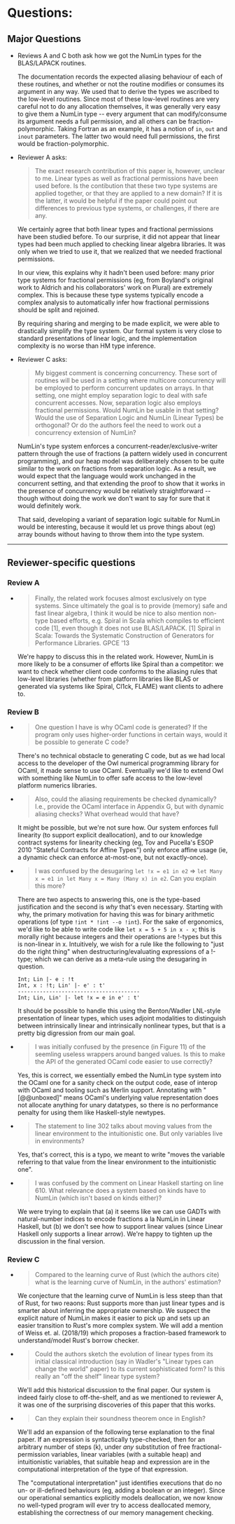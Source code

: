 # Questions:

## Major Questions

* Reviews A and C both ask how we got the NumLin types for the
  BLAS/LAPACK routines.
   
    The documentation records the expected aliasing behaviour of each of
these routines, and whether or not the routine modifies or consumes
its argument in any way. We used that to derive the types we ascribed
to the low-level routines. Since most of these low-level routines are
very careful not to do any allocation themselves, it was generally
very easy to give them a NumLin type -- every argument that can
modify/consume its argument needs a full permission, and all others
can be fraction-polymorphic. Taking Fortran as an example, it has
a notion of `in`, `out` and `inout` parameters. The latter two would
need full permissions, the first would be fraction-polymorphic.

* Reviewer A asks:

    > The exact research contribution of this paper is, however, unclear
    > to me. Linear types as well as fractional permissions have been used
    > before.  Is the contibution that these two type systems are applied
    > together, or that they are applied to a new domain? If it is the
    > latter, it would be helpful if the paper could point out differences
    > to previous type systems, or challenges, if there are any.

    We certainly agree that both linear types and fractional
permissions have been studied before. To our surprise, it did not
appear that linear types had been much applied to checking linear
algebra libraries. It was only when we tried to use it, that we
realized that we needed fractional permissions.

    In our view, this explains why it hadn't been used before: many prior
type systems for fractional permissions (eg, from Boyland's original
work to Aldrich and his collaborators' work on Plural) are extremely
complex. This is because these type systems typically encode a complex
analysis to automatically infer how fractional permissions should be
split and rejoined.

    By requiring sharing and merging to be made explicit, we were able
to drastically simplify the type system. Our formal system is very
close to standard presentations of linear logic, and the
implementation complexity is no worse than HM type inference.


* Reviewer C asks:

    > My biggest comment is concerning concurrency. These sort of routines
    > will be used in a setting where multicore concurrency will be
    > employed to perform concurrent updates on arrays. In that setting,
    > one might employ separation logic to deal with safe concurrent
    > accesses. Now, separation logic also employs fractional
    > permissions. Would NumLin be usable in that setting? Would the use
    > of Separation Logic and NumLin (Linear Types) be orthogonal? Or do
    > the authors feel the need to work out a concurrency extension of
    > NumLin?

    NumLin's type system enforces a concurrent-reader/exclusive-writer
pattern through the use of fractions (a pattern widely used in
concurrent programming), and our heap model was deliberately chosen to
be quite similar to the work on fractions from separation logic. As a
result, we would expect that the language would work unchanged in the
concurrent setting, and that extending the proof to show that it works
in the presence of concurrency would be relatively straightforward --
though without doing the work we don't want to say for sure that it
would definitely work.

    That said, developing a variant of separation logic suitable for
NumLin would be interesting, because it would let us prove things
about (eg) array bounds without having to throw them into the type
system.


----

## Reviewer-specific questions

### Review A

* > Finally, the related work focuses almost exclusively on type
  > systems. Since ultimately the goal is to provide (memory) safe and
  > fast linear algebra, I think it would be nice to also mention
  > non-type based efforts, e.g. Spiral in Scala which compiles to
  > efficient code [1], even though it does not use BLAS/LAPACK.  [1]
  > Spiral in Scala: Towards the Systematic Construction of Generators
  > for Performance Libraries. GPCE '13

    We're happy to discuss this in the related work. However, NumLin is
more likely to be a consumer of efforts like Spiral than a competitor:
we want to check whether client code conforms to the aliasing rules
that low-level libraries (whether from platform libraries like BLAS or
generated via systems like Spiral, Cl1ck, FLAME) want clients to adhere to.


### Review B 

* > One question I have is why OCaml code is generated? If the program
  only uses higher-order functions in certain ways, would it be
  possible to generate C code?

    There's no technical obstacle to generating C code, but as we had
local access to the developer of the Owl numerical programming library
for OCaml, it made sense to use OCaml. Eventually we'd like to extend
Owl with something like NumLin to offer safe access to the low-level
platform numerics libraries.

* > Also, could the aliasing requirements be checked dynamically? I.e.,
  provide the OCaml interface in Appendix G, but with dynamic aliasing
  checks? What overhead would that have?

    It might be possible, but we're not sure how. Our system enforces full
linearity (to support explicit deallocation), and to our knowledge
contract systems for linearity checking (eg, Tov and Pucella's ESOP
2010 "Stateful Contracts for Affine Types") only enforce affine usage
(ie, a dynamic check can enforce at-most-one, but not exactly-once).

* > I was confused by the desugaring `let !x = e1 in e2` => `let Many x
  = e1 in let Many x = Many (Many x) in e2`. Can you explain this
  more?

    There are two aspects to answering this, one is the type-based justification
and the second is *why* that's even necessary. Starting with why, the primary
motivation for having this was for binary arithmetic operations (of type
`!int * !int --o !int`). For the sake of ergonomics, we'd like to be able to write
code like `let x = 5 + 5 in x - x`; this is morally right because integers and
their operations are !-types but this is non-linear in x. Intuitively, we wish
for a rule like the following to "just do the right thing" when
destructuring/evaluating expressions of a !-type; which we can derive as a
meta-rule using the desugaring in question.

    ```
    Int; Lin |- e : !t
    Int, x : !t; Lin' |- e' : t'
    ---------------------------------------
    Int; Lin, Lin' |- let !x = e in e' : t'
    ```

   It should be possible to handle this using the Benton/Wadler
LNL-style presentation of linear types, which uses adjoint modalities
to distinguish between intrinsically linear and intrinsically
nonlinear types, but that is a pretty big digression from our main
goal.

* > I was initially confused by the presence (in Figure 11) of the
  seemling useless wrappers around banged values. Is this to make the
  API of the generated OCaml code easier to use correctly?

    Yes, this is correct, we essentially embed the NumLin type system into the
OCaml one for a sanity check on the output code, ease of interop with OCaml and
tooling such as Merlin support.  Annotating with "[@@unboxed]" means OCaml's
underlying value representation does not allocate anything for unary datatypes,
so there is no performance penalty for using them like Haskell-style newtypes.

* > The statement to line 302 talks about moving values from the linear
  environment to the intuitionistic one. But only variables live in
  environments?

    Yes, that's correct, this is a typo, we meant to write "moves the variable
referring to that value from the linear environment to the intuitionistic one".

* > I was confused by the comment on Linear Haskell starting on line 610. 
  What relevance does a system based on kinds have to NumLin
  (which isn't based on kinds either)?

    We were trying to explain that (a) it seems like we can use GADTs with
natural-number indices to encode fractions a la NumLin in Linear
Haskell, but (b) we don't see how to support linear values (since
Linear Haskell only supports a linear arrow). We're happy to tighten
up the discussion in the final version. 


### Review C 

* > Compared to the learning curve of Rust (which the authors cite) what
  is the learning curve of NumLin, in the authors' estimation?

    We conjecture that the learning curve of NumLin is less steep than that of
Rust, for two reaons: Rust supports more than just linear types and is smarter
about inferring the appropriate ownership. We suspect the explicit nature of
NumLin makes it easier to pick up and sets up an easier transition to Rust's
more complex system. We will add a mention of Weiss et. al. (2018/19) which
proposes a fraction-based framework to understand/model Rust's borrow checker.

* > Could the authors sketch the evolution of linear types from its
  initial classical introduction (say in Wadler's "Linear types can
  change the world" paper) to its current sophisticated form? Is this
  really an "off the shelf" linear type system?

    We'll add this historical discussion to the final paper. Our system is
indeed fairly close to off-the-shelf, and as we mentioned to reviewer
A, it was one of the surprising discoveries of this paper that this
works.

* > Can they explain their soundness theorem once in English?

    We'll add an expansion of the following terse explanation to the
final paper. If an expression is syntactically type-checked, then for
an arbitrary number of steps (k), under *any* substitution of free
fractional-permission variables, linear variables (with a suitable
heap) and intuitionistic variables, that suitable heap and expression
are in the computational interpretation of the type of that expression.

    The "computational interpretation" just identifies executions that do
no un- or ill-defined behaviours (eg, adding a boolean or an integer).
Since our operational semantics explicitly models deallocation, we now
know no well-typed program will ever try to access deallocated memory,
establishing the correctness of our memory management checking.

